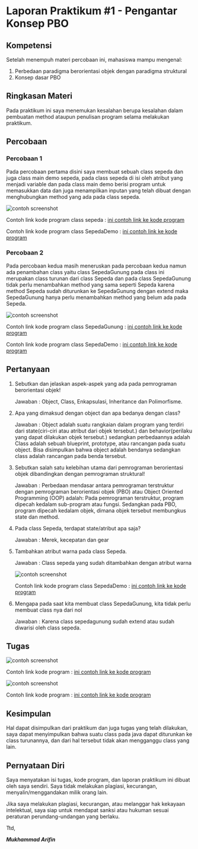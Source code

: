 # Laporan Praktikum #1 - Pengantar Konsep PBO

## Kompetensi

Setelah menempuh materi percobaan ini, mahasiswa mampu mengenal: 
1. Perbedaan paradigma berorientasi objek dengan paradigma struktural
2. Konsep dasar PBO

## Ringkasan Materi

Pada praktikum ini saya menemukan kesalahan berupa kesalahan dalam pembuatan method ataupun penulisan program selama melakukan praktikum.

## Percobaan

### Percobaan 1

Pada percobaan pertama disini saya membuat sebuah class sepeda dan juga class main demo sepeda, pada class sepeda di isi oleh atribut yang menjadi variable dan pada class main demo berisi program untuk memasukkan data dan juga menampilkan inputan yang telah dibuat dengan menghubungkan method yang ada pada class sepeda.

![contoh screenshot](img/1.PNG)

Contoh link kode program class sepeda : [ini contoh link ke kode program](../../src/1_Pengantar_Konsep_PBO/Percobaan1/Sepeda1841720128Arifin.java)

Contoh link kode program class SepedaDemo : [ini contoh link ke kode program](../../src/1_Pengantar_Konsep_PBO/Percobaan1/SepedaDemo1841720128Arifin.java)

### Percobaan 2

Pada percobaan kedua masih meneruskan pada percobaan kedua namun ada penambahan class yaitu class SepedaGunung pada class ini merupakan class turunan dari class Sepeda dan pada class SepedaGunung tidak perlu menambahkan method yang sama seperti Sepeda karena method Sepeda sudah diturunkan ke SepedaGunung dengan extend maka SepedaGunung hanya perlu menambahkan method yang belum ada pada Sepeda.

![contoh screenshot](img/2.PNG)

Contoh link kode program class SepedaGunung : [ini contoh link ke kode program](../../src/1_Pengantar_Konsep_PBO/Percobaan1/SepedaGunung1841720128Arifin.java)

Contoh link kode program class SepedaDemo : [ini contoh link ke kode program](../../src/1_Pengantar_Konsep_PBO/Percobaan1/SepedaDemo1841720128Arifin.java)

## Pertanyaan

1.	Sebutkan dan jelaskan aspek-aspek yang ada pada pemrograman berorientasi objek!
    
    Jawaban : Object, Class, Enkapsulasi, Inheritance dan Polimorfisme.

2.	Apa yang dimaksud dengan object dan apa bedanya dengan class?
    
    Jawaban : Object adalah suatu rangkaian dalam program yang terdiri dari state(ciri-ciri atau atribut dari objek tersebut.) dan behavior(perilaku yang dapat dilakukan objek tersebut.) sedangkan perbedaannya adalah Class adalah sebuah blueprint, prototype, atau rancangan pada suatu object. Bisa disimpulkan bahwa  object adalah bendanya sedangkan class adalah rancangan pada benda tersebut.

3.	Sebutkan salah satu kelebihan utama dari pemrograman berorientasi objek dibandingkan dengan pemrograman struktural!

    Jawaban : Perbedaan mendasar antara pemrograman terstruktur dengan pemrograman berorientasi objek (PBO) atau Object Oriented Programming (OOP) adalah: Pada pemrograman terstruktur, program dipecah kedalam sub-program atau fungsi. Sedangkan pada PBO, program dipecah kedalam objek, dimana objek tersebut membungkus state dan method.

4.	Pada class Sepeda, terdapat state/atribut apa saja?

    Jawaban : Merek, kecepatan dan gear

5.	Tambahkan atribut warna pada class Sepeda.

    Jawaban : Class sepeda yang sudah ditambahkan dengan atribut warna

    ![contoh screenshot](img/5.PNG)

    Contoh link kode program class SepedaDemo : [ini contoh link ke kode program](../../src/1_Pengantar_Konsep_PBO/Percobaan1/SepedaDemo1841720128Arifin.java)

6.	Mengapa pada saat kita membuat class SepedaGunung, kita tidak perlu membuat class nya dari nol

    Jawaban : Karena class sepedagunung sudah extend atau sudah diwarisi oleh class sepeda.


## Tugas

![contoh screenshot](img/3.PNG)

Contoh link kode program : [ini contoh link ke kode program](../../src/1_Pengantar_Konsep_PBO/Contoh12345Habibie.java)



![contoh screenshot](img/4.PNG)

Contoh link kode program : [ini contoh link ke kode program](../../src/1_Pengantar_Konsep_PBO/Contoh12345Habibie.java)

## Kesimpulan

Hal dapat disimpulkan dari praktikum dan juga tugas yang telah dilakukan, saya dapat menyimpulkan bahwa suatu class pada java dapat diturunkan ke class turunannya, dan dari hal tersebut tidak akan mengganggu class yang lain.

## Pernyataan Diri

Saya menyatakan isi tugas, kode program, dan laporan praktikum ini dibuat oleh saya sendiri. Saya tidak melakukan plagiasi, kecurangan, menyalin/menggandakan milik orang lain.

Jika saya melakukan plagiasi, kecurangan, atau melanggar hak kekayaan intelektual, saya siap untuk mendapat sanksi atau hukuman sesuai peraturan perundang-undangan yang berlaku.

Ttd,

***Mukhammad Arifin***
